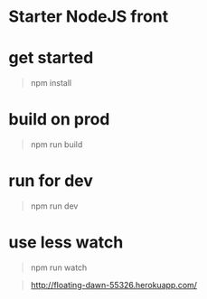 # Starter NodeJS front

# get started
> npm install

# build on prod
> npm run build

# run for dev 
> npm run dev

# use less watch
> npm run watch

> http://floating-dawn-55326.herokuapp.com/